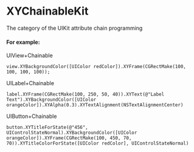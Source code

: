 # XYChainableKit

The category of the UIKit attribute chain programming<br>


#### For example:<br>
UIView+Chainable<br>
```
view.XYBackgroundColor([UIColor redColor]).XYFrame(CGRectMake(100, 100, 100, 100));
```

UILabel+Chainable<br>
```
label.XYFrame(CGRectMake(100, 250, 50, 40)).XYText(@"Label Text").XYBackgroundColor([UIColor orangeColor]).XYAlpha(0.3).XYTextAlignment(NSTextAlignmentCenter)
```

UIButton+Chainable<br>
```
button.XYTitleForState(@"456", UIControlStateNormal).XYBackgroundColor([UIColor orangeColor]).XYFrame(CGRectMake(100, 450, 70, 70)).XYTitleColorForState([UIColor redColor], UIControlStateNormal)
```

